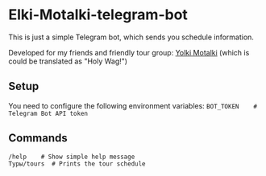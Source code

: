 # Elki-Motalki-telegram-bot

This is just a simple Telegram bot, which sends you schedule information.

Developed for my friends and friendly tour group: [Yolki Motalki](http://yolkimotalki.ru) (which is could be translated as "Holy Wag!")

## Setup

You need to configure the following environment variables:
```BOT_TOKEN    # Telegram Bot API token```

## Commands

```
/help    # Show simple help message
Туры/tours  # Prints the tour schedule
```
